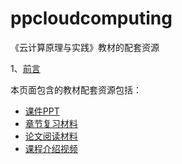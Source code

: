 # ppcloudcomputing
《云计算原理与实践》教材的配套资源

1、[前言](https://github.com/willtongji/ppcloudcomputing/blob/master/%E5%89%8D%E8%A8%80 "前言") 

本页面包含的教材配套资源包括：
- [课件PPT](https://github.com/willtongji/ppcloudcomputing/tree/master/PPT) 
- [章节复习材料](https://github.com/willtongji/ppcloudcomputing/blob/master/Exercise/%E7%AB%A0%E8%8A%82%E5%A4%8D%E4%B9%A0%E6%9D%90%E6%96%99.docx) 
- [论文阅读材料](https://github.com/willtongji/ppcloudcomputing/blob/master/Exercise/%E8%AE%BA%E6%96%87%E9%98%85%E8%AF%BB.docx) 
- [课程介绍视频](https://pan.baidu.com/s/1tx57DfJ_9ZHfWB9wlxtCTQ) 
